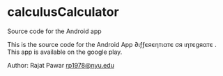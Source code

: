# calculusCalculator
Source code for the Android app

This is the source code for the Android App ∂ιƒƒєяєηтιαтє σя ιηтєgяαтє . This app is available on the google play.


Author: Rajat Pawar
rp1978@nyu.edu
